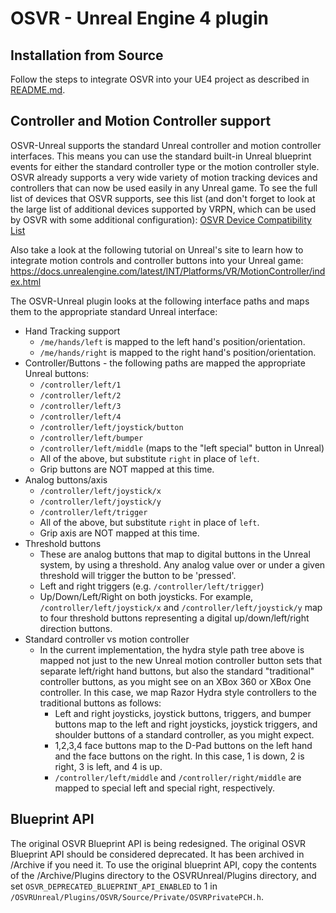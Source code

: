 # OSVR - Unreal Engine 4 plugin

## Installation from Source

Follow the steps to integrate OSVR into your UE4 project as described in [README.md](README.md).

## Controller and Motion Controller support

OSVR-Unreal supports the standard Unreal controller and motion controller interfaces. This means you can use the standard built-in Unreal blueprint events for either the standard controller type or the motion controller style. OSVR already supports a very wide variety of motion tracking devices and controllers that can now be used easily in any Unreal game. To see the full list of devices that OSVR supports, see this list (and don't forget to look at the large list of additional devices supported by VRPN, which can be used by OSVR with some additional configuration): [OSVR Device Compatibility List](http://osvr.github.io/compatibility/)

Also take a look at the following tutorial on Unreal's site to learn how to integrate motion controls and controller buttons into your Unreal game:
https://docs.unrealengine.com/latest/INT/Platforms/VR/MotionController/index.html

The OSVR-Unreal plugin looks at the following interface paths and maps them to the appropriate standard Unreal interface:
 - Hand Tracking support
    - `/me/hands/left` is mapped to the left hand's position/orientation.
    - `/me/hands/right` is mapped to the right hand's position/orientation.
 - Controller/Buttons - the following paths are mapped the appropriate Unreal buttons:
   - `/controller/left/1`
   - `/controller/left/2`
   - `/controller/left/3`
   - `/controller/left/4`
   - `/controller/left/joystick/button`
    - `/controller/left/bumper`
    - `/controller/left/middle` (maps to the "left special" button in Unreal)
    - All of the above, but substitute `right` in place of `left`.
    - Grip buttons are NOT mapped at this time.
 - Analog buttons/axis
   - `/controller/left/joystick/x`
   - `/controller/left/joystick/y`
   - `/controller/left/trigger`
   - All of the above, but substitute `right` in place of `left`.
   - Grip axis are NOT mapped at this time.
 - Threshold buttons
    - These are analog buttons that map to digital buttons in the Unreal system, by using a threshold. Any analog value over or under a given threshold will trigger the button to be 'pressed'.
    - Left and right triggers (e.g. `/controller/left/trigger`)
    - Up/Down/Left/Right on both joysticks. For example, `/controller/left/joystick/x` and `/controller/left/joystick/y` map to four threshold buttons representing a digital up/down/left/right direction buttons.
 - Standard controller vs motion controller
    - In the current implementation, the hydra style path tree above is mapped not just to the new Unreal motion controller button sets that separate left/right hand buttons, but also the standard "traditional" controller buttons, as you might see on an XBox 360 or XBox One controller. In this case, we map Razor Hydra style controllers to the traditional buttons as follows:
        - Left and right joysticks, joystick buttons, triggers, and bumper buttons map to the left and right joysticks, joystick triggers, and shoulder buttons of a standard controller, as you might expect.
        - 1,2,3,4 face buttons map to the D-Pad buttons on the left hand and the face buttons on the right. In this case, 1 is down, 2 is right, 3 is left, and 4 is up.
        - `/controller/left/middle` and `/controller/right/middle` are mapped to special left and special right, respectively.

## Blueprint API
The original OSVR Blueprint API is being redesigned. The original OSVR Blueprint API should be considered deprecated. It has been archived in /Archive if you need it. To use the original blueprint API, copy the contents of the /Archive/Plugins directory to the OSVRUnreal/Plugins directory, and set `OSVR_DEPRECATED_BLUEPRINT_API_ENABLED` to 1 in `/OSVRUnreal/Plugins/OSVR/Source/Private/OSVRPrivatePCH.h`.
